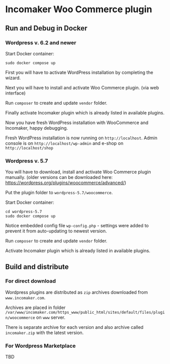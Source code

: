 # Incomaker Woo Commerce plugin

## Run and Debug in Docker

### Wordpress v. 6.2 and newer

Start Docker container:

    sudo docker compose up

First you will have to activate WordPress installation by completing the wizard.

Next you will have to install and activate Woo Commerce plugin. (via web interface)

Run `composer` to create and update `vendor` folder.

Finally activate Incomaker plugin which is already listed in available plugins.

Now you have fresh WordPress installation with WooCommerce and Incomaker, happy debugging.

Fresh WordPress installation is now running on `http://localhost`. Admin console is on `http://localhost/wp-admin` 
and e-shop on `http://localhost/shop` 

### Wordpress v. 5.7

You will have to download, install and activate Woo Commerce plugin manually.
(older versions can be downloaded here: https://wordpress.org/plugins/woocommerce/advanced/)

Put the plugin folder to `wordpress-5.7/woocommerce`.

Start Docker container:

    cd wordpress-5.7
    sudo docker compose up

Notice embedded config file `wp-config.php` - settings were added to prevent it from auto-updating to newest version.

Run `composer` to create and update `vendor` folder.

Activate Incomaker plugin which is already listed in available plugins.

## Build and distribute

### For direct download

Wordpress plugins are distributed as `zip` archives downloaded from `www.incomaker.com`.

Archives are placed in folder `/var/www/incomaker.com/https_www/public_html/sites/default/files/plugin/woocommerce` on `www` server.

There is separate archive for each version and also archive called `incomaker.zip` with the latest version. 

### For Wordpress Marketplace

TBD
